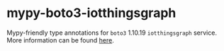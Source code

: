 # mypy-boto3-iotthingsgraph

Mypy-friendly type annotations for `boto3` 1.10.19 `iotthingsgraph` service.
More information can be found [here](https://github.com/vemel/mypy_boto3).
